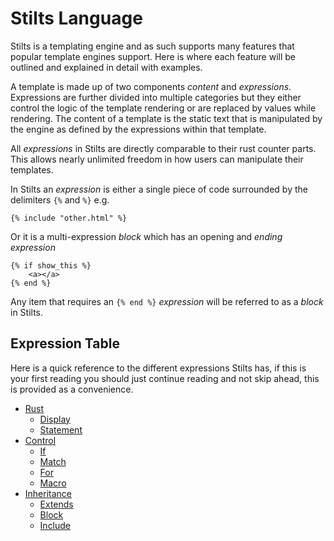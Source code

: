 # Stilts Language

Stilts is a templating engine and as such supports many features
that popular template engines support. Here is where each feature
will be outlined and explained in detail with examples.

A template is made up of two components *content* and *expressions*.
Expressions are further divided into multiple categories but they either
control the logic of the template rendering or are replaced by values while rendering.
The content of a template is the static text that is manipulated by the engine
as defined by the expressions within that template.

All *expressions* in Stilts are directly comparable to their rust counter parts.
This allows nearly unlimited freedom in how users can manipulate their templates.

In Stilts an *expression* is either a single piece of code surrounded by the delimiters `{%` and `%}` e.g.
```stilts
{% include "other.html" %}
```

Or it is a multi-expression *block* which has an opening and *ending expression*
```stilts
{% if show_this %}
    <a></a>
{% end %}
```

Any item that requires an `{% end %}` *expression* will be referred to as a *block* in Stilts.

## Expression Table

Here is a quick reference to the different expressions Stilts has, if this is your first
reading you should just continue reading and not skip ahead, this is provided as a convenience.

- [Rust](./language/rust_expressions.md)
  - [Display](./language/rust_expressions.md#display)
  - [Statement](./language/rust_expressions.md#statement)
- [Control](./language/control_expressions.md)
  - [If](./language/control_expressions.md#if)
  - [Match](./language/control_expressions.md#match)
  - [For](./language/control_expressions.md#for)
  - [Macro](./language/control_expressions.md#macro)
- [Inheritance](./language/inheritance_expressions.md)
  - [Extends](./language/inheritance_expressions#extends)
  - [Block](./language/inheritance_expressions#block)
  - [Include](./language/inheritance_expressions#include)
